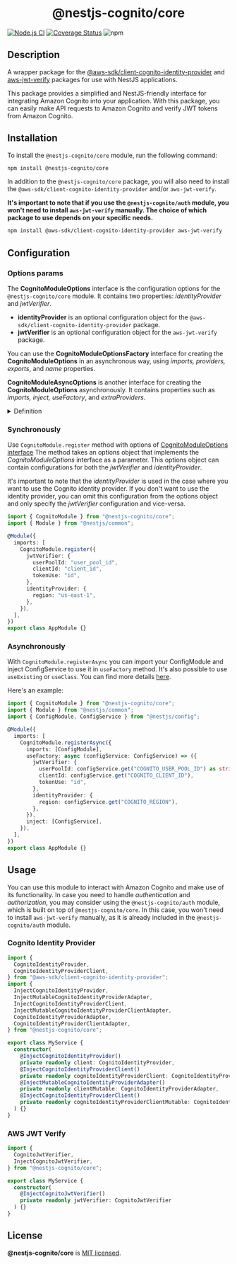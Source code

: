 <h1 align="center">@nestjs-cognito/core</h1>

[![Node.js CI](https://github.com/Lokicoule/nestjs-cognito/actions/workflows/node.js.yml/badge.svg)](https://github.com/Lokicoule/nestjs-cognito/actions/workflows/node.js.yml)
[![Coverage Status](https://coveralls.io/repos/github/Lokicoule/nestjs-cognito/badge.svg?branch=main)](https://coveralls.io/github/Lokicoule/nestjs-cognito?branch=main)
![npm](https://img.shields.io/npm/dt/%40nestjs-cognito%2Fcore)

## Description

A wrapper package for the [@aws-sdk/client-cognito-identity-provider](https://docs.aws.amazon.com/AWSJavaScriptSDK/v3/latest/clients/client-cognito-identity-provider/index.html) and [aws-jwt-verify](https://www.npmjs.com/package/aws-jwt-verify) packages for use with NestJS applications.

This package provides a simplified and NestJS-friendly interface for integrating Amazon Cognito into your application. With this package, you can easily make API requests to Amazon Cognito and verify JWT tokens from Amazon Cognito.

## Installation

To install the `@nestjs-cognito/core` module, run the following command:

```bash
npm install @nestjs-cognito/core
```

In addition to the `@nestjs-cognito/core` package, you will also need to install the `@aws-sdk/client-cognito-identity-provider` and/or `aws-jwt-verify`.

<strong>It's important to note that if you use the `@nestjs-cognito/auth` module, you won't need to install `aws-jwt-verify` manually. The choice of which package to use depends on your specific needs.</strong>

```bash
npm install @aws-sdk/client-cognito-identity-provider aws-jwt-verify
```

## Configuration

### Options params

The <strong>CognitoModuleOptions</strong> interface is the configuration options for the `@nestjs-cognito/core` module. It contains two properties: _identityProvider_ and _jwtVerifier_.

- <strong>identityProvider</strong> is an optional configuration object for the `@aws-sdk/client-cognito-identity-provider` package.
- <strong>jwtVerifier</strong> is an optional configuration object for the `aws-jwt-verify` package.

You can use the <strong>CognitoModuleOptionsFactory</strong> interface for creating the <strong>CognitoModuleOptions</strong> in an asynchronous way, using _imports, providers, exports_, and _name_ properties.

<strong>CognitoModuleAsyncOptions</strong> is another interface for creating the <strong>CognitoModuleOptions</strong> asynchronously. It contains properties such as _imports, inject, useFactory_, and _extraProviders_.

<details>
<summary>Definition</summary>

```ts
/**
 * @type CognitoJwtVerifier - The CognitoJwtVerifier instance
 * @property {CognitoJwtVerifierSingleUserPool<CognitoJwtVerifierProperties>} - The CognitoJwtVerifierSingleUserPool instance
 */
export type CognitoJwtVerifier =
  CognitoJwtVerifierSingleUserPool<CognitoJwtVerifierProperties>;

/**
 * @type CognitoModuleOptions - Options for the CognitoModule
 * @property {CognitoIdentityProviderClientConfig} region - The region to use
 * @property {CognitoJwtVerifierProperties} userPoolId - The user pool id to use
 * @property {CognitoJwtVerifierProperties} clientId - The client id to use
 * @property {CognitoJwtVerifierProperties} tokenUse - The token use to use
 * @see https://docs.aws.amazon.com/AWSJavaScriptSDK/latest/AWS/CognitoIdentityServiceProvider.html#constructor-property
 * @see https://github.com/awslabs/aws-jwt-verify#readme
 */
export type CognitoModuleOptions = {
  identityProvider?: CognitoIdentityProviderClientConfig;
  jwtVerifier?: CognitoJwtVerifierProperties;
};

/**
 * @interface CognitoModuleOptionsFactory - Metadata for the CognitoModule
 * @property {() => Promise<CognitoModuleOptions>} createCognitoModuleOptions - A factory function to create the CognitoModuleOptions
 * @property {Type<any>[]} imports - The imports to be used by the module
 * @property {Provider[]} providers - The providers to be used by the module
 * @property {(string | Provider)[]} exports - The exports to be used by the module
 * @property {string} name - The name of the module
 */
export interface CognitoModuleOptionsFactory {
  createCognitoModuleOptions():
    | Promise<CognitoModuleOptions>
    | CognitoModuleOptions;
}

/**
 * @interface CognitoModuleAsyncOptions - Options for the CognitoModule
 * @property {Function} imports - Imports the module asyncronously
 * @property {Function} inject - Injects the module asyncronously
 * @property {CognitoModuleOptions} useFactory - The factory function to create the CognitoModuleOptions
 * @property {CognitoModuleOptions} useClass - The class to create the CognitoModuleOptions
 * @property {CognitoModuleOptions} useExisting - The existing instance of the CognitoModuleOptions
 */
export interface CognitoModuleAsyncOptions
  extends Pick<ModuleMetadata, "imports"> {
  extraProviders?: Provider[];
  inject?: any[];
  useClass?: Type<CognitoModuleOptionsFactory>;
  useExisting?: Type<CognitoModuleOptionsFactory>;
  useFactory?: (
    ...args: any[]
  ) => Promise<CognitoModuleOptions> | CognitoModuleOptions;
}
```

</details>

### Synchronously

Use `CognitoModule.register` method with options of [CognitoModuleOptions interface](#options-params)
The method takes an options object that implements the _CognitoModuleOptions_ interface as a parameter. This options object can contain configurations for both the _jwtVerifier_ and _identityProvider_.

It's important to note that the _identityProvider_ is used in the case where you want to use the Cognito identity provider. If you don't want to use the identity provider, you can omit this configuration from the options object and only specify the _jwtVerifier_ configuration and vice-versa.

```ts
import { CognitoModule } from "@nestjs-cognito/core";
import { Module } from "@nestjs/common";

@Module({
  imports: [
    CognitoModule.register({
      jwtVerifier: {
        userPoolId: "user_pool_id",
        clientId: "client_id",
        tokenUse: "id",
      },
      identityProvider: {
        region: "us-east-1",
      },
    }),
  ],
})
export class AppModule {}
```

### Asynchronously

With `CognitoModule.registerAsync` you can import your ConfigModule and inject ConfigService to use it in `useFactory` method.
It's also possible to use `useExisting` or `useClass`.
You can find more details [here](https://docs.nestjs.com/techniques/configuration).

Here's an example:

```ts
import { CognitoModule } from "@nestjs-cognito/core";
import { Module } from "@nestjs/common";
import { ConfigModule, ConfigService } from "@nestjs/config";

@Module({
  imports: [
    CognitoModule.registerAsync({
      imports: [ConfigModule],
      useFactory: async (configService: ConfigService) => ({
        jwtVerifier: {
          userPoolId: configService.get("COGNITO_USER_POOL_ID") as string,
          clientId: configService.get("COGNITO_CLIENT_ID"),
          tokenUse: "id",
        },
        identityProvider: {
          region: configService.get("COGNITO_REGION"),
        },
      }),
      inject: [ConfigService],
    }),
  ],
})
export class AppModule {}
```

## Usage

You can use this module to interact with Amazon Cognito and make use of its functionality. In case you need to handle _authentication_ and _authorization_, you may consider using the `@nestjs-cognito/auth` module, which is built on top of `@nestjs-cognito/core`. In this case, you won't need to install `aws-jwt-verify` manually, as it is already included in the `@nestjs-cognito/auth` module.

### Cognito Identity Provider

```ts
import {
  CognitoIdentityProvider,
  CognitoIdentityProviderClient,
} from "@aws-sdk/client-cognito-identity-provider";
import {
  InjectCognitoIdentityProvider,
  InjectMutableCognitoIdentityProviderAdapter,
  InjectCognitoIdentityProviderClient,
  InjectMutableCognitoIdentityProviderClientAdapter,
  CognitoIdentityProviderAdapter,
  CognitoIdentityProviderClientAdapter,
} from "@nestjs-cognito/core";

export class MyService {
  constructor(
    @InjectCognitoIdentityProvider()
    private readonly client: CognitoIdentityProvider,
    @InjectCognitoIdentityProviderClient()
    private readonly cognitoIdentityProviderClient: CognitoIdentityProviderClient,
    @InjectMutableCognitoIdentityProviderAdapter()
    private readonly clientMutable: CognitoIdentityProviderAdapter,
    @InjectCognitoIdentityProviderClient()
    private readonly cognitoIdentityProviderClientMutable: CognitoIdentityProviderClientAdapter
  ) {}
}
```

### AWS JWT Verify

```ts
import {
  CognitoJwtVerifier,
  InjectCognitoJwtVerifier,
} from "@nestjs-cognito/core";

export class MyService {
  constructor(
    @InjectCognitoJwtVerifier()
    private readonly jwtVerifier: CognitoJwtVerifier
  ) {}
}
```

## License

<b>@nestjs-cognito/core</b> is [MIT licensed](LICENSE).
